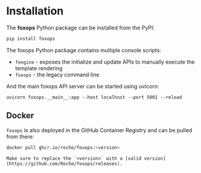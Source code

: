 # Installation

The **foxops** Python package can be installed from the PyPI:

```bash
pip install foxops
```

The foxops Python package contains multiple console scripts:

* `fengine` - exposes the initialize and update APIs to manually execute the template rendering
* `foxops` - the legacy command line

And the main foxops API server can be started using uvicorn:

```
uvicorn foxops.__main__:app --host localhost --port 5001 --reload
```

## Docker

`foxops` is also deployed in the GitHub Container Registry and can be pulled from there:

```bash
docker pull ghcr.io/roche/foxops:<version>
```

```{note}
Make sure to replace the `<version>` with a [valid version](https://github.com/Roche/foxops/releases).
```